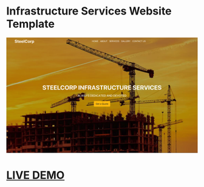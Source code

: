 # Infrastructure Services Website Template
![](/steelcorp_demo.png)

# [LIVE DEMO](https://steelcorp.herokuapp.com//)
